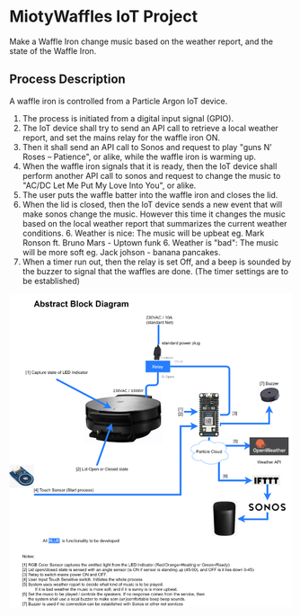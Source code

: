 # MiotyWaffles IoT Project
Make a Waffle Iron change music based on the weather report, and the state of the Waffle Iron.

## Process Description
A waffle iron is controlled from a Particle Argon IoT device. 

1. The process is initiated from a digital input signal (GPIO).
2. The IoT device shall try to send an API call to retrieve a local weather report, and set the mains relay for the waffle iron ON.
3. Then it shall send an API call to Sonos and request to play "guns N’ Roses – Patience", or alike, while the waffle iron is warming up. 
4. When the waffle iron signals that it is ready, then the IoT device shall perform another API call to sonos and request to change the music to "AC/DC Let Me Put My Love Into You", or alike. 
5. The user puts the waffle batter into the waffle iron and closes the lid.
6. When the lid is closed, then the IoT device sends a new event that will make sonos change the music. However this time it changes the music based on the local weather report that summarizes the current weather conditions. 
    6. Weather is nice: The music will be upbeat eg. Mark Ronson ft. Bruno Mars - Uptown funk
    6. Weather is "bad": The music will be more soft eg. Jack johson - banana pancakes. 
7. When a timer run out, then the relay is set Off, and a beep is sounded by the buzzer to signal that the waffles are done. (The timer settings are to be established)

![MiotyWaffels](https://github.com/VintherWolf/miotywaffles/blob/master/doc/Bilag/09_Media/MiotyWaffles_TechnicalRichPicture.png?raw=true)